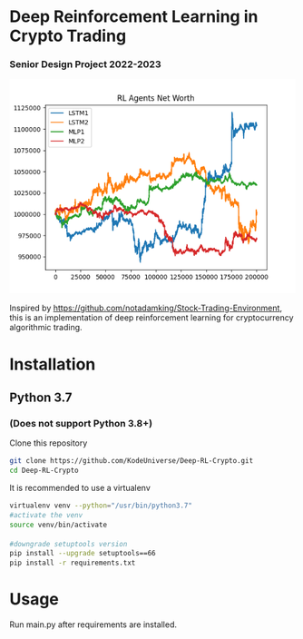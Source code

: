 # Deep Reinforcement Learning in Crypto Trading
### Senior Design Project 2022-2023

<p align="center">
<img src="screenshots/RL-agents.png"/>
</p>

Inspired by https://github.com/notadamking/Stock-Trading-Environment, this is an implementation of deep reinforcement learning for cryptocurrency algorithmic trading.

# Installation

## Python 3.7
### (Does not support Python 3.8+)

Clone this repository

```BASH
git clone https://github.com/KodeUniverse/Deep-RL-Crypto.git
cd Deep-RL-Crypto
```

It is recommended to use a virtualenv
```BASH
virtualenv venv --python="/usr/bin/python3.7"
#activate the venv
source venv/bin/activate

#downgrade setuptools version
pip install --upgrade setuptools==66
pip install -r requirements.txt
```

# Usage

Run main.py after requirements are installed.

